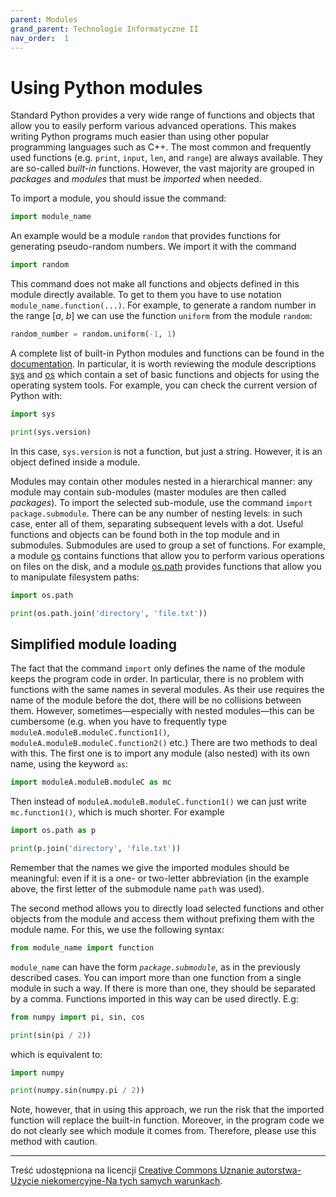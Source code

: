 ```yaml
---
parent: Modules
grand_parent: Technologie Informatyczne II
nav_order:  1
---
```


# Using Python modules

Standard Python provides a very wide range of functions and objects that allow you to easily perform various advanced operations. This makes writing Python programs much easier than using other popular programming languages ​​such as C++. The most common and frequently used functions (e.g. `print`, `input`, `len`, and `range`) are always available. They are so-called _built-in_ functions. However, the vast majority are grouped in _packages_ and _modules_ that must be _imported_ when needed.

To import a module, you should issue the command:

```python
import module_name
```
An example would be a module `random` that provides functions for generating pseudo-random numbers. We import it with the command

```python
import random
```
This command does not make all functions and objects defined in this module directly available. To get to them you have to use notation `module_name.function(...)`. For example, to generate a random number in the range [_a_, _b_] we can use the function `uniform` from the module `random`:

```python
random_number = random.uniform(-1, 1)
```
A complete list of built-in Python modules and functions can be found in the [documentation](https://docs.python.org/3/library/index.html). In particular, it is worth reviewing the module descriptions [sys](https://docs.python.org/3/library/sys.html) and [os](https://docs.python.org/3/library/os.html) which contain a set of basic functions and objects for using the operating system tools. For example, you can check the current version of Python with:

```python
import sys

print(sys.version)
```
In this case, `sys.version` is not a function, but just a string. However, it is an object defined inside a module.

Modules may contain other modules nested in a hierarchical manner: any module may contain sub-modules (master modules are then called _packages_). To import the selected sub-module, use the command `import package.submodule`. There can be any number of nesting levels: in such case, enter all of them, separating subsequent levels with a dot. Useful functions and objects can be found both in the top module and in submodules. Submodules are used to group a set of functions. For example, a module [os](https://docs.python.org/3/library/os.html) contains functions that allow you to perform various operations on files on the disk, and a module [os.path](https://docs.python.org/3/library/os.path.html) provides functions that allow you to manipulate filesystem paths:

```python
import os.path

print(os.path.join('directory', 'file.txt'))
```
## Simplified module loading
The fact that the command `import` only defines the name of the module keeps the program code in order. In particular, there is no problem with functions with the same names in several modules. As their use requires the name of the module before the dot, there will be no collisions between them. However, sometimes—especially with nested modules—this can be cumbersome (e.g. when you have to frequently type `moduleA.moduleB.moduleC.function1()`, `moduleA.moduleB.moduleC.function2()` etc.) There are two methods to deal with this. The first one is to import any module (also nested) with its own name, using the keyword `as`:

```python
import moduleA.moduleB.moduleC as mc
```
Then instead of `moduleA.moduleB.moduleC.function1()` we can just write `mc.function1()`, which is much shorter. For example

```python
import os.path as p

print(p.join('directory', 'file.txt'))
```
Remember that the names we give the imported modules should be meaningful: even if it is a one- or two-letter abbreviation (in the example above, the first letter of the submodule name `path` was used).

The second method allows you to directly load selected functions and other objects from the module and access them without prefixing them with the module name. For this, we use the following syntax:

```python
from module_name import function
```
`module_name` can have the form _`package.submodule`_, as in the previously described cases. You can import more than one function from a single module in such a way. If there is more than one, they should be separated by a comma. Functions imported in this way can be used directly. E.g:

```python
from numpy import pi, sin, cos

print(sin(pi / 2))
```
which is equivalent to:

```python
import numpy

print(numpy.sin(numpy.pi / 2))
```
Note, however, that in using this approach, we run the risk that the imported function will replace the built-in function. Moreover, in the program code we do not clearly see which module it comes from. Therefore, please use this method with caution.


---

Treść udostępniona na licencji [Creative Commons Uznanie autorstwa-Użycie niekomercyjne-Na tych samych warunkach](https://creativecommons.org/licenses/by-nc-sa/4.0/deed.pl).
